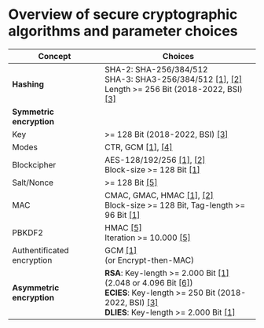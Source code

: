 # Overview of secure cryptographic algorithms and parameter choices

| Concept | Choices |
| ------- | ------- |
| **Hashing**| SHA-2: SHA-256/384/512 <br> SHA-3: SHA3-256/384/512  [[1]](https://www.bsi.bund.de/SharedDocs/Downloads/EN/BSI/Publications/TechGuidelines/TG02102/BSI-TR-02102-1.pdf?__blob=publicationFile&v=7), [[2]](https://nvlpubs.nist.gov/nistpubs/SpecialPublications/NIST.SP.800-57pt1r4.pdf)<br> Length >= 256 Bit (2018-2022, BSI) [[3]](https://www.keylength.com/en/compare/)|
|**Symmetric encryption**| |
|Key|>= 128 Bit (2018-2022, BSI) [[3]](https://www.keylength.com/en/compare/)|
|Modes|CTR, GCM [[1]](https://www.bsi.bund.de/SharedDocs/Downloads/EN/BSI/Publications/TechGuidelines/TG02102/BSI-TR-02102-1.pdf?__blob=publicationFile&v=7), [[4]](https://nvlpubs.nist.gov/nistpubs/Legacy/SP/nistspecialpublication800-38a.pdf) |
|Blockcipher|AES-128/192/256 [[1]](https://www.bsi.bund.de/SharedDocs/Downloads/EN/BSI/Publications/TechGuidelines/TG02102/BSI-TR-02102-1.pdf?__blob=publicationFile&v=7), [[2]](https://nvlpubs.nist.gov/nistpubs/SpecialPublications/NIST.SP.800-57pt1r4.pdf)<br> Block-size >= 128 Bit  [[1]](https://www.bsi.bund.de/SharedDocs/Downloads/EN/BSI/Publications/TechGuidelines/TG02102/BSI-TR-02102-1.pdf?__blob=publicationFile&v=7)|
|Salt/Nonce|>= 128 Bit [[5]](https://nvlpubs.nist.gov/nistpubs/Legacy/SP/nistspecialpublication800-132.pdf)|
|MAC|CMAC, GMAC, HMAC [[1]](https://www.bsi.bund.de/SharedDocs/Downloads/EN/BSI/Publications/TechGuidelines/TG02102/BSI-TR-02102-1.pdf?__blob=publicationFile&v=7), [[2]](https://nvlpubs.nist.gov/nistpubs/SpecialPublications/NIST.SP.800-57pt1r4.pdf)<br> Block-size >= 128 Bit, Tag-length >= 96 Bit [[1]](https://www.bsi.bund.de/SharedDocs/Downloads/EN/BSI/Publications/TechGuidelines/TG02102/BSI-TR-02102-1.pdf?__blob=publicationFile&v=7)|
|PBKDF2|HMAC [[5]](https://nvlpubs.nist.gov/nistpubs/Legacy/SP/nistspecialpublication800-132.pdf)<br> Iteration >= 10.000 [[5]](https://nvlpubs.nist.gov/nistpubs/Legacy/SP/nistspecialpublication800-132.pdf)|
|Authentificated encryption|GCM [[1]](https://www.bsi.bund.de/SharedDocs/Downloads/EN/BSI/Publications/TechGuidelines/TG02102/BSI-TR-02102-1.pdf?__blob=publicationFile&v=7)<br>(or Encrypt-then-MAC)|
|**Asymmetric encryption**|**RSA**: Key-length >= 2.000 Bit [[1]](https://www.bsi.bund.de/SharedDocs/Downloads/EN/BSI/Publications/TechGuidelines/TG02102/BSI-TR-02102-1.pdf?__blob=publicationFile&v=7)<br>(2.048 or 4.096 Bit [[6]](https://nvlpubs.nist.gov/nistpubs/specialpublications/nist.sp.800-57pt3r1.pdf)) <br> **ECIES**: Key-length >= 250 Bit (2018-2022, BSI) [[3]](https://www.keylength.com/en/compare/)<br>  **DLIES**: Key-length >= 2.000 Bit [[1]](https://www.bsi.bund.de/SharedDocs/Downloads/EN/BSI/Publications/TechGuidelines/TG02102/BSI-TR-02102-1.pdf?__blob=publicationFile&v=7)
